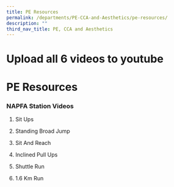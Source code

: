 ```yaml
---
title: PE Resources
permalink: /departments/PE-CCA-and-Aesthetics/pe-resources/
description: ""
third_nav_title: PE, CCA and Aesthetics
---
```

# Upload all 6 videos to youtube
# PE Resources

### NAPFA Station Videos


1) Sit Ups

2) Standing Broad Jump

3) Sit And Reach

4) Inclined Pull Ups

5) Shuttle Run

6) 1.6 Km Run